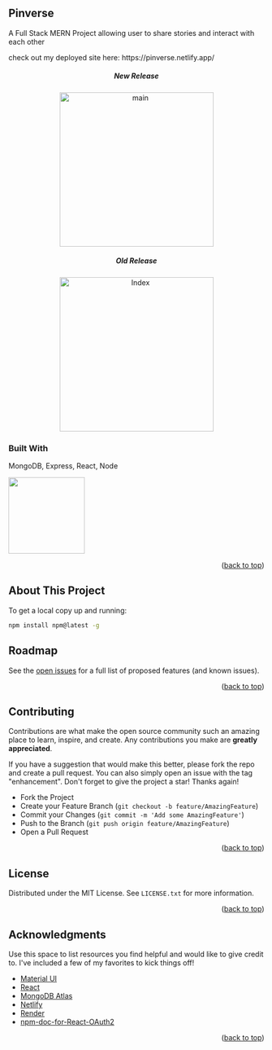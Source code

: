 <a name="readme-top"></a>

<!-- [![Contributors][contributors-shield]][contributors-url]
[![Forks][forks-shield]][forks-url]
[![Stargazers][stars-shield]][stars-url]
[![Issues][issues-shield]][issues-url]
[![MIT License][license-shield]][license-url]
[![LinkedIn][linkedin-shield]][linkedin-url]
 -->

<!-- PROJECT LOGO -->

<!-- <div align="center">
  <a href="https://github.com/othneildrew/Best-README-Template">
    <img src="images/logo.png" alt="Logo" width="80" height="80">
  </a> -->

## Pinverse
  <!-- <h3 align="center">Pinverse</h3> -->
<p>A Full Stack MERN Project allowing user to share stories and interact with each other</p>
<div>check out my deployed site here: https://pinverse.netlify.app/  </div> 
<p></p>
<h5 align="center">New Release</h5>
<div align="center"><img width="303" alt="main" src="https://github.com/ht-l1/Pinverse/assets/106502799/b499c62e-93e4-4c31-ae45-56007da7c949"></div>
<h5 align="center">Old Release</h5>
<div align="center"><img width="303" alt="Index" src="https://github.com/ht-l1/Pinverse/assets/106502799/8520b323-05d3-4677-8ea3-69a6e8d9c6b2"></div>
<!-- <div align="center"><img width="303" alt="SignIn" src="https://github.com/ht-l1/Pinverse/assets/106502799/8f9da8dd-edf6-4b05-b2a1-e7f144bcbc75"></div>
<div align="center"><img width="303" alt="SignUp" src="https://github.com/ht-l1/Pinverse/assets/106502799/30591852-5786-496b-8969-7979b2a7cd9e"></div> -->

<!-- TABLE OF CONTENTS -->
<!-- <details>
  <summary>Table of Contents</summary>
  <ol>
    <li>
      <a href="#about-the-project">About The Project</a>
      <ul>
        <li><a href="#built-with">Built With</a></li>
      </ul>
    </li>
    <li>
      <a href="#getting-started">Getting Started</a>
      <ul>
        <li><a href="#prerequisites">Prerequisites</a></li>
        <li><a href="#installation">Installation</a></li>
      </ul>
    </li>
    <li><a href="#usage">Usage</a></li>
    <li><a href="#roadmap">Roadmap</a></li>
    <li><a href="#contributing">Contributing</a></li>
    <li><a href="#license">License</a></li>
    <li><a href="#contact">Contact</a></li>
    <li><a href="#acknowledgments">Acknowledgments</a></li>
  </ol>
</details> -->


<!-- ABOUT THE PROJECT -->
<!-- ## About The Project -->

<!-- [![Product Name Screen Shot][product-screenshot]](https://example.com) -->

<!-- There are many great README templates available on GitHub; however, I didn't find one that really suited my needs so I created this enhanced one. I want to create a README template so amazing that it'll be the last one you ever need -- I think this is it.

Here's why:
* Your time should be focused on creating something amazing. A project that solves a problem and helps others
* You shouldn't be doing the same tasks over and over like creating a README from scratch
* You should implement DRY principles to the rest of your life :smile:

Of course, no one template will serve all projects since your needs may be different. So I'll be adding more in the near future. You may also suggest changes by forking this repo and creating a pull request or opening an issue. Thanks to all the people have contributed to expanding this template!

Use the `BLANK_README.md` to get started. -->

<!-- <p align="right">(<a href="#readme-top">back to top</a>)</p> -->


### Built With
MongoDB, Express, React, Node
<!-- * [![React][React.js]][React-url] -->
<!-- * [![MERN][MERN]][MERN|width=100] -->
<img src="https://camo.githubusercontent.com/85cf7e1a8b85221e81ba91cbce29c917b91a7390bb3ca06aa31cfd1eadd7fe60/68747470733a2f2f7777772e337269746563686e6f6c6f676965732e636f6d2f77702d636f6e74656e742f75706c6f6164732f323031392f31312f4d45524e2d537461636b2d547261696e696e672d696e2d50756e652d65313537353032323432373234342e706e67" width="150">

<p align="right">(<a href="#readme-top">back to top</a>)</p>



<!-- GETTING STARTED -->
## About This Project

To get a local copy up and running: 

  ```sh
  npm install npm@latest -g
  ```

<!-- ### Installation -->

<!-- _Below is an example of how you can instruct your audience on installing and setting up your app. This template doesn't rely on any external dependencies or services._

1. Get a free API Key at [https://example.com](https://example.com)
2. Clone the repo
   ```sh
   git clone https://github.com/your_username_/Project-Name.git
   ```
3. Install NPM packages
   ```sh
   npm install
   ```
4. Enter your API in `config.js`
   ```js
   const API_KEY = 'ENTER YOUR API';
   ```

<p align="right">(<a href="#readme-top">back to top</a>)</p> -->



<!-- USAGE EXAMPLES -->
<!-- ## Usage

Use this space to show useful examples of how a project can be used. Additional screenshots, code examples and demos work well in this space. You may also link to more resources.

_For more examples, please refer to the [Documentation](https://example.com)_ -->

<!-- <p align="right">(<a href="#readme-top">back to top</a>)</p> -->



<!-- ROADMAP -->
## Roadmap

<!-- - [x] Add Changelog
- [x] Add back to top links
- [ ] Add Additional Templates w/ Examples
- [ ] Add "components" document to easily copy & paste sections of the readme
- [ ] Multi-language Support
    - [ ] Chinese
    - [ ] Spanish -->

See the [open issues](https://github.com/ht-l1/Pinverse/issues) for a full list of proposed features (and known issues).

<p align="right">(<a href="#readme-top">back to top</a>)</p>

<!-- CONTRIBUTING -->
## Contributing

Contributions are what make the open source community such an amazing place to learn, inspire, and create. Any contributions you make are **greatly appreciated**.

If you have a suggestion that would make this better, please fork the repo and create a pull request. You can also simply open an issue with the tag "enhancement".
Don't forget to give the project a star! Thanks again!

* Fork the Project
* Create your Feature Branch (`git checkout -b feature/AmazingFeature`)
* Commit your Changes (`git commit -m 'Add some AmazingFeature'`)
* Push to the Branch (`git push origin feature/AmazingFeature`)
* Open a Pull Request

<p align="right">(<a href="#readme-top">back to top</a>)</p>



<!-- LICENSE -->
## License

Distributed under the MIT License. See `LICENSE.txt` for more information.

<p align="right">(<a href="#readme-top">back to top</a>)</p>



<!-- CONTACT -->
<!-- ## Contact

Your Name - [@your_twitter](https://twitter.com/your_username) - email@example.com

Project Link: [https://github.com/your_username/repo_name](https://github.com/your_username/repo_name)

<p align="right">(<a href="#readme-top">back to top</a>)</p> -->



<!-- ACKNOWLEDGMENTS -->
## Acknowledgments

Use this space to list resources you find helpful and would like to give credit to. I've included a few of my favorites to kick things off!

<!-- * [Choose an Open Source License](https://choosealicense.com)
* [GitHub Emoji Cheat Sheet](https://www.webpagefx.com/tools/emoji-cheat-sheet)
* [Malven's Flexbox Cheatsheet](https://flexbox.malven.co/)
* [Malven's Grid Cheatsheet](https://grid.malven.co/)
* [Img Shields](https://shields.io)
* [GitHub Pages](https://pages.github.com) 
* [Font Awesome](https://fontawesome.com) -->
* [Material UI](https://mui.com/material-ui/getting-started/)
* [React](https://react.dev/reference/react)
* [MongoDB Atlas](https://www.mongodb.com/docs/atlas/getting-started/)
* [Netlify](https://docs.netlify.com/)
* [Render](https://render.com/)
* [npm-doc-for-React-OAuth2](https://www.npmjs.com/package/@react-oauth/google)

<p align="right">(<a href="#readme-top">back to top</a>)</p>



<!-- MARKDOWN LINKS & IMAGES -->
<!-- https://www.markdownguide.org/basic-syntax/#reference-style-links -->
[contributors-shield]: https://img.shields.io/github/contributors/othneildrew/Best-README-Template.svg?style=for-the-badge
[contributors-url]: https://github.com/othneildrew/Best-README-Template/graphs/contributors
[forks-shield]: https://img.shields.io/github/forks/othneildrew/Best-README-Template.svg?style=for-the-badge
[forks-url]: https://github.com/othneildrew/Best-README-Template/network/members
[stars-shield]: https://img.shields.io/github/stars/othneildrew/Best-README-Template.svg?style=for-the-badge
[stars-url]: https://github.com/othneildrew/Best-README-Template/stargazers
[issues-shield]: https://img.shields.io/github/issues/othneildrew/Best-README-Template.svg?style=for-the-badge
[issues-url]: https://github.com/othneildrew/Best-README-Template/issues
[license-shield]: https://img.shields.io/github/license/othneildrew/Best-README-Template.svg?style=for-the-badge
[license-url]: https://github.com/othneildrew/Best-README-Template/blob/master/LICENSE.txt
[linkedin-shield]: https://img.shields.io/badge/-LinkedIn-black.svg?style=for-the-badge&logo=linkedin&colorB=555
[linkedin-url]: https://linkedin.com/in/othneildrew
[product-screenshot]: images/screenshot.png
[Next.js]: https://img.shields.io/badge/next.js-000000?style=for-the-badge&logo=nextdotjs&logoColor=white
[Next-url]: https://nextjs.org/
[React.js]: https://img.shields.io/badge/React-20232A?style=for-the-badge&logo=react&logoColor=61DAFB
[React-url]: https://reactjs.org/
[Vue.js]: https://img.shields.io/badge/Vue.js-35495E?style=for-the-badge&logo=vuedotjs&logoColor=4FC08D
[Vue-url]: https://vuejs.org/
[Angular.io]: https://img.shields.io/badge/Angular-DD0031?style=for-the-badge&logo=angular&logoColor=white
[Angular-url]: https://angular.io/
[Svelte.dev]: https://img.shields.io/badge/Svelte-4A4A55?style=for-the-badge&logo=svelte&logoColor=FF3E00
[Svelte-url]: https://svelte.dev/
[Laravel.com]: https://img.shields.io/badge/Laravel-FF2D20?style=for-the-badge&logo=laravel&logoColor=white
[Laravel-url]: https://laravel.com
[Bootstrap.com]: https://img.shields.io/badge/Bootstrap-563D7C?style=for-the-badge&logo=bootstrap&logoColor=white
[Bootstrap-url]: https://getbootstrap.com
[JQuery.com]: https://img.shields.io/badge/jQuery-0769AD?style=for-the-badge&logo=jquery&logoColor=white
[JQuery-url]: https://jquery.com 
[MERN]: https://www.imaginarycloud.com/blog/content/images/2023/03/MERN.webp
